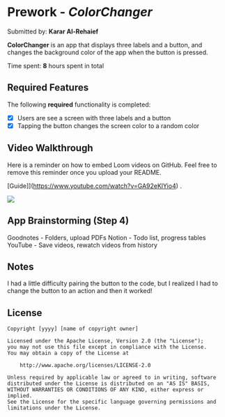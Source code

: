 # Prework - *ColorChanger*

Submitted by: **Karar Al-Rehaief**

**ColorChanger** is an app that displays three labels and a button, and changes the background color of the app when the button is pressed.

Time spent: **8** hours spent in total

## Required Features

The following **required** functionality is completed:

- [x] Users are see a screen with three labels and a button
- [x] Tapping the button changes the screen color to a random color
 
## Video Walkthrough

Here is a reminder on how to embed Loom videos on GitHub. Feel free to remove this reminder once you upload your README. 

[Guide]](https://www.youtube.com/watch?v=GA92eKlYio4) .

<div>
    <a href="https://www.loom.com/share/62e3d63d6f4f4d41a880126d878c2713">
    </a>
    <a href="https://www.loom.com/share/62e3d63d6f4f4d41a880126d878c2713">
      <img style="max-width:300px;" src="https://cdn.loom.com/sessions/thumbnails/62e3d63d6f4f4d41a880126d878c2713-with-play.gif">
    </a>
  </div>

## App Brainstorming (Step 4)
Goodnotes - Folders, upload PDFs
Notion - Todo list, progress tables
YouTube - Save videos, rewatch videos from history

## Notes

I had a little difficulty pairing the button to the code, but I realized I had to change the button to an action and then it worked!

## License

    Copyright [yyyy] [name of copyright owner]

    Licensed under the Apache License, Version 2.0 (the "License");
    you may not use this file except in compliance with the License.
    You may obtain a copy of the License at

        http://www.apache.org/licenses/LICENSE-2.0

    Unless required by applicable law or agreed to in writing, software
    distributed under the License is distributed on an "AS IS" BASIS,
    WITHOUT WARRANTIES OR CONDITIONS OF ANY KIND, either express or implied.
    See the License for the specific language governing permissions and
    limitations under the License.
